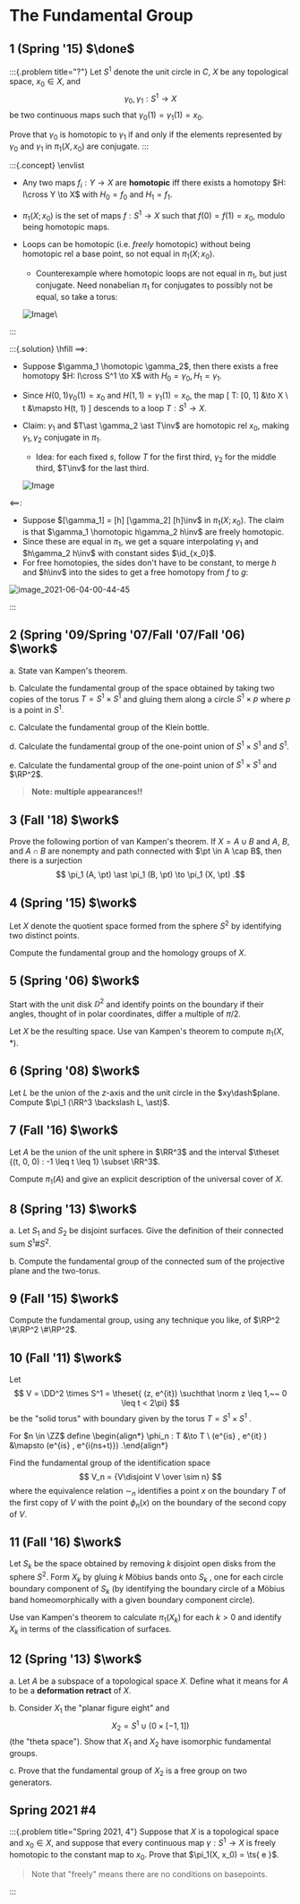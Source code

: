 # The Fundamental Group

## 1 (Spring '15) $\done$

:::{.problem title="?"}
Let $S^1$ denote the unit circle in $C$, $X$ be any topological space, $x_0 \in X$, and $$\gamma_0, \gamma_1 : S^1 \to X$$ be two continuous maps such that $\gamma_0 (1) = \gamma_1 (1) = x_0$.

Prove that $\gamma_0$ is homotopic to $\gamma_1$ if and only if the elements represented by $\gamma_0$ and $\gamma_1$ in $\pi_1 (X, x_0 )$ are conjugate.
:::

:::{.concept}
\envlist

- Any two maps $f_i: Y\to X$ are **homotopic** iff there exists a homotopy $H: I\cross Y \to X$ with $H_0 = f_0$ and $H_1 = f_1$.
- $\pi_1(X; x_0)$ is the set of maps $f:S^1\to X$ such that $f(0) = f(1) = x_0$, modulo being homotopic maps.
- Loops can be homotopic (i.e. *freely* homotopic) without being homotopic rel a base point, so not equal in $\pi_1(X; x_0)$.
  - Counterexample where homotopic loops are not equal in $\pi_1$, but just conjugate.
    Need nonabelian $\pi_1$ for conjugates to possibly not be equal, so take a torus:

  ![Image](figures/2020-02-04-20:00.png)\

:::

:::{.solution}
\hfill
$\implies$:

- Suppose $\gamma_1 \homotopic \gamma_2$, then there exists a free homotopy $H: I\cross S^1 \to X$ with $H_0 = \gamma_0, H_1 = \gamma_1$.
- Since $H(0, 1) \gamma_0(1) = x_0$ and $H(1, 1) = \gamma_1(1) =  x_0$, the map
\[
T: [0, 1] &\to X \\
t &\mapsto H(t, 1)
\]
  descends to a loop $T:S^1\to X$.
- Claim: $\gamma_1$ and $T\ast \gamma_2 \ast T\inv$ are homotopic rel $x_0$, making $\gamma_1, \gamma_2$ conjugate in $\pi_1$.
  - Idea: for each fixed $s$, follow $T$ for the first third, $\gamma_2$ for the middle third, $T\inv$ for the last third.

  ![Image](figures/2020-02-04-20:23.png)


$\impliedby$:

- Suppose $[\gamma_1] = [h] [\gamma_2] [h]\inv$ in $\pi_1(X; x_0)$.
  The claim is that $\gamma_1 \homotopic h\gamma_2 h\inv$ are freely homotopic.
- Since these are equal in $\pi_1$, we get a square interpolating $\gamma_1$ and $h\gamma_2 h\inv$ with constant sides $\id_{x_0}$.
- For free homotopies, the sides don't have to be constant, to merge $h$ and $h\inv$ into the sides to get a free homotopy from $f$ to $g$:

![image_2021-06-04-00-44-45](image_2021-06-04-00-44-45.png)




:::

## 2 (Spring '09/Spring '07/Fall '07/Fall '06) $\work$

a. 
State van Kampen's theorem.

b. 
Calculate the fundamental group of the space obtained by taking two copies of the torus $T = S^1 \times S^1$ and gluing them along a circle $S^1 \times {p}$ where $p$ is a point in $S^1$.

c. 
Calculate the fundamental group of the Klein bottle.

d. 
Calculate the fundamental group of the one-point union of $S^1 \times S^1$ and $S^1$.

e.
Calculate the fundamental group of the one-point union of $S^1 \times S^1$ and $\RP^2$.

> **Note: multiple appearances!!**

## 3 (Fall '18) $\work$
Prove the following portion of van Kampen's theorem. 
If $X = A\cup B$ and $A$, $B$, and $A \cap B$ are nonempty and path connected with $\pt \in A \cap B$, then there is a surjection 
$$
\pi_1 (A, \pt) \ast \pi_1 (B, \pt) \to \pi_1 (X, \pt)
.$$

## 4 (Spring '15) $\work$
Let $X$ denote the quotient space formed from the sphere $S^2$ by identifying two distinct points. 

Compute the fundamental group and the homology groups of $X$.

## 5 (Spring '06) $\work$
Start with the unit disk $\DD^2$ and identify points on the boundary if their angles, thought of in polar coordinates, differ a multiple of $\pi/2$. 

Let $X$ be the resulting space. Use van Kampen's theorem to compute $\pi_1 (X, \ast)$.

## 6 (Spring '08) $\work$
Let $L$ be the union of the $z$-axis and the unit circle in the $xy\dash$plane. 
Compute $\pi_1 (\RR^3 \backslash L, \ast)$.

## 7 (Fall '16) $\work$
Let $A$ be the union of the unit sphere in $\RR^3$ and the interval $\theset {(t, 0, 0) : -1 \leq t \leq 1} \subset \RR^3$. 

Compute $\pi_1 (A)$ and give an explicit description of the universal cover of $X$.

## 8 (Spring '13) $\work$
a. Let $S_1$ and $S_2$ be disjoint surfaces. 
    Give the definition of their connected sum $S^1 \#S^2$.

b. Compute the fundamental group of the connected sum of the projective plane and the two-torus.

## 9 (Fall '15) $\work$
Compute the fundamental group, using any technique you like, of $\RP^2 \#\RP^2 \#\RP^2$.

## 10 (Fall '11) $\work$
Let 
$$
V = \DD^2 \times S^1 = \theset{ (z, e^{it}) \suchthat \norm z \leq 1,~~ 0 \leq t < 2\pi}
$$ 
be the "solid torus" with boundary given by the torus $T = S^1 \times S^1$ . 

For $n \in \ZZ$ define 
\begin{align*}
\phi_n : T &\to T \\
(e^{is} , e^{it} ) &\mapsto (e^{is} , e^{i(ns+t)})
.\end{align*}

Find the fundamental group of the identification space
$$
V_n = {V\disjoint V \over \sim n}
$$
where the equivalence relation $\sim_n$ identifies a point $x$ on the boundary $T$ of the first copy of $V$ with the point $\phi_n (x)$ on the boundary of the second copy of $V$.

## 11 (Fall '16) $\work$
Let $S_k$ be the space obtained by removing $k$ disjoint open disks from the sphere $S^2$. 
Form $X_k$ by gluing $k$ Möbius bands onto $S_k$ , one for each circle boundary component of $S_k$ (by identifying the boundary circle of a Möbius band homeomorphically with a given boundary component circle). 

Use van Kampen's theorem to calculate $\pi_1 (X_k)$ for each $k > 0$ and identify $X_k$ in terms of the classification of surfaces.


## 12 (Spring '13) $\work$

a.
Let $A$ be a subspace of a topological space $X$. 
Define what it means for $A$ to be a **deformation retract** of $X$.

b. 
Consider $X_1$ the "planar figure eight" and $$X_2 = S^1 \cup ({0} \times [-1, 1])$$ (the "theta space"). 
Show that $X_1$ and $X_2$ have isomorphic fundamental groups.

c.
Prove that the fundamental group of $X_2$ is a free group on two generators.

## Spring 2021 #4

:::{.problem title="Spring 2021, 4"}
Suppose that $X$ is a topological space and $x_0\in X$, and suppose that every continuous map $\gamma: S^1 \to X$ is freely homotopic to the constant map to $x_0$.
Prove that $\pi_1(X, x_0) = \ts{ e }$.

> Note that "freely" means there are no conditions on basepoints.

:::




